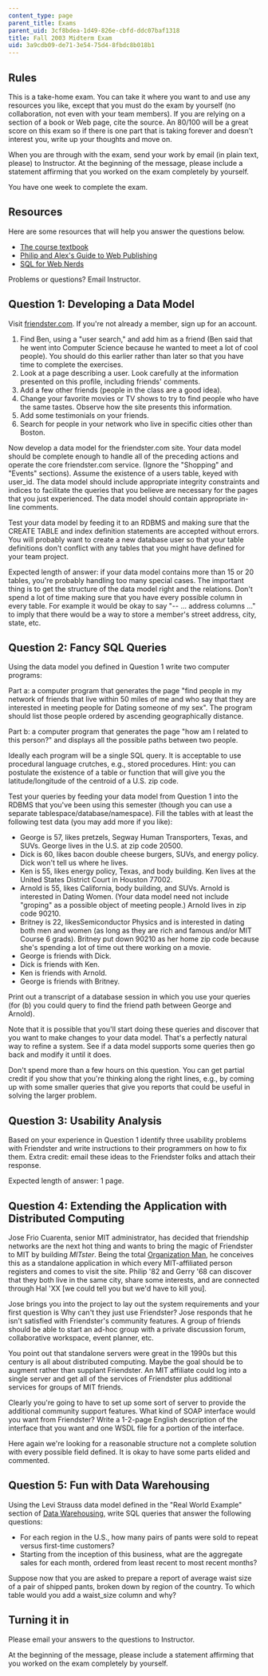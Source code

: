 ```yaml
---
content_type: page
parent_title: Exams
parent_uid: 3cf8bdea-1d49-826e-cbfd-ddc07baf1318
title: Fall 2003 Midterm Exam
uid: 3a9cdb09-de71-3e54-75d4-8fbdc8b018b1
---
```


Rules
-----

This is a take-home exam. You can take it where you want to and use any resources you like, except that you must do the exam by yourself (no collaboration, not even with your team members). If you are relying on a section of a book or Web page, cite the source. An 80/100 will be a great score on this exam so if there is one part that is taking forever and doesn't interest you, write up your thoughts and move on.

When you are through with the exam, send your work by email (in plain text, please) to Instructor. At the beginning of the message, please include a statement affirming that you worked on the exam completely by yourself.

You have one week to complete the exam.

Resources
---------

Here are some resources that will help you answer the questions below.

*   [The course textbook](http://philip.greenspun.com/internet-application-workbook/) [](http://philip.greenspun.com/internet-application-workbook/) 
*   [Philip and Alex's Guide to Web Publishing](http://philip.greenspun.com/panda/)
*   [SQL for Web Nerds](http://philip.greenspun.com/sql/)

Problems or questions? Email Instructor.

Question 1: Developing a Data Model
-----------------------------------

Visit [friendster.com](http://www.friendster.com). If you're not already a member, sign up for an account.

1.  Find Ben, using a "user search," and add him as a friend (Ben said that he went into Computer Science because he wanted to meet a lot of cool people). You should do this earlier rather than later so that you have time to complete the exercises.
2.  Look at a page describing a user. Look carefully at the information presented on this profile, including friends' comments.
3.  Add a few other friends (people in the class are a good idea).
4.  Change your favorite movies or TV shows to try to find people who have the same tastes. Observe how the site presents this information.
5.  Add some testimonials on your friends.
6.  Search for people in your network who live in specific cities other than Boston.

Now develop a data model for the friendster.com site. Your data model should be complete enough to handle all of the preceding actions and operate the core friendster.com service. (Ignore the "Shopping" and "Events" sections). Assume the existence of a users table, keyed with user\_id. The data model should include appropriate integrity constraints and indices to facilitate the queries that you believe are necessary for the pages that you just experienced. The data model should contain appropriate in-line comments.

Test your data model by feeding it to an RDBMS and making sure that the CREATE TABLE and index definition statements are accepted without errors. You will probably want to create a new database user so that your table definitions don't conflict with any tables that you might have defined for your team project.

Expected length of answer: if your data model contains more than 15 or 20 tables, you're probably handling too many special cases. The important thing is to get the structure of the data model right and the relations. Don't spend a lot of time making sure that you have every possible column in every table. For example it would be okay to say "-- ... address columns ..." to imply that there would be a way to store a member's street address, city, state, etc.

Question 2: Fancy SQL Queries
-----------------------------

Using the data model you defined in Question 1 write two computer programs:

Part a: a computer program that generates the page "find people in my network of friends that live within 50 miles of me and who say that they are interested in meeting people for Dating someone of my sex". The program should list those people ordered by ascending geographically distance.

Part b: a computer program that generates the page "how am I related to this person?" and displays all the possible paths between two people.

Ideally each program will be a single SQL query. It is acceptable to use procedural language crutches, e.g., stored procedures. Hint: you can postulate the existence of a table or function that will give you the latitude/longitude of the centroid of a U.S. zip code.

Test your queries by feeding your data model from Question 1 into the RDBMS that you've been using this semester (though you can use a separate tablespace/database/namespace). Fill the tables with at least the following test data (you may add more if you like):

*   George is 57, likes pretzels, Segway Human Transporters, Texas, and SUVs. George lives in the U.S. at zip code 20500.
*   Dick is 60, likes bacon double cheese burgers, SUVs, and energy policy. Dick won't tell us where he lives.
*   Ken is 55, likes energy policy, Texas, and body building. Ken lives at the United States District Court in Houston 77002.
*   Arnold is 55, likes California, body building, and SUVs. Arnold is interested in Dating Women. (Your data model need not include "groping" as a possible object of meeting people.) Arnold lives in zip code 90210.
*   Britney is 22, likesSemiconductor Physics and is interested in dating both men and women (as long as they are rich and famous and/or MIT Course 6 grads). Britney put down 90210 as her home zip code because she's spending a lot of time out there working on a movie.
*   George is friends with Dick.
*   Dick is friends with Ken.
*   Ken is friends with Arnold.
*   George is friends with Britney.

Print out a transcript of a database session in which you use your queries (for (b) you could query to find the friend path between George and Arnold).

Note that it is possible that you'll start doing these queries and discover that you want to make changes to your data model. That's a perfectly natural way to refine a system. See if a data model supports some queries then go back and modify it until it does.

Don't spend more than a few hours on this question. You can get partial credit if you show that you're thinking along the right lines, e.g., by coming up with some smaller queries that give you reports that could be useful in solving the larger problem.

Question 3: Usability Analysis
------------------------------

Based on your experience in Question 1 identify three usability problems with Friendster and write instructions to their programmers on how to fix them. Extra credit: email these ideas to the Friendster folks and attach their response.

Expected length of answer: 1 page.

Question 4: Extending the Application with Distributed Computing
----------------------------------------------------------------

Jose Frio Cuarenta, senior MIT administrator, has decided that friendship networks are the next hot thing and wants to bring the magic of Friendster to MIT by building _MITster_. Being the total [Organization Man](http://www.english.upenn.edu/~afilreis/50s/whyte-main.html), he conceives this as a standalone application in which every MIT-affiliated person registers and comes to visit the site. Philip '82 and Gerry '68 can discover that they both live in the same city, share some interests, and are connected through Hal 'XX \[we could tell you but we'd have to kill you\].

Jose brings you into the project to lay out the system requirements and your first question is Why can't they just use Friendster? Jose responds that he isn't satisfied with Friendster's community features. A group of friends should be able to start an ad-hoc group with a private discussion forum, collaborative workspace, event planner, etc.

You point out that standalone servers were great in the 1990s but this century is all about distributed computing. Maybe the goal should be to augment rather than supplant Friendster. An MIT affiliate could log into a single server and get all of the services of Friendster plus additional services for groups of MIT friends.

Clearly you're going to have to set up some sort of server to provide the additional community support features. What kind of SOAP interface would you want from Friendster? Write a 1-2-page English description of the interface that you want and one WSDL file for a portion of the interface.

Here again we're looking for a reasonable structure not a complete solution with every possible field defined. It is okay to have some parts elided and commented.

Question 5: Fun with Data Warehousing
-------------------------------------

Using the Levi Strauss data model defined in the "Real World Example" section of [Data Warehousing](http://philip.greenspun.com/sql/data-warehousing), write SQL queries that answer the following questions:

*   For each region in the U.S., how many pairs of pants were sold to repeat versus first-time customers?
*   Starting from the inception of this business, what are the aggregate sales for each month, ordered from least recent to most recent months?

Suppose now that you are asked to prepare a report of average waist size of a pair of shipped pants, broken down by region of the country. To which table would you add a waist\_size column and why?

Turning it in
-------------

Please email your answers to the questions to Instructor.

At the beginning of the message, please include a statement affirming that you worked on the exam completely by yourself.
